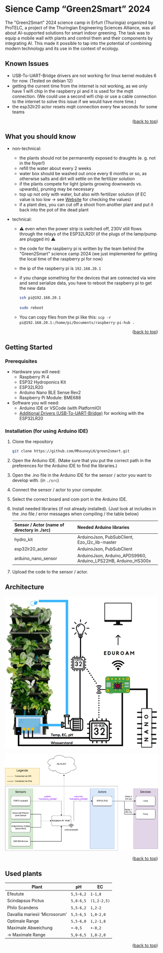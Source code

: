 <a name="readme_top"></a>

# Sience Camp “Green2Smart” 2024

The "Green2Smart" 2024 science camp in Erfurt (Thuringia) organized by ProTELC, a project of the Thuringian Engineering Sciences Alliance, was all about AI-supported solutions for smart indoor greening. The task was to equip a mobile wall with plants and control them and their components by integrating AI. This made it possible to tap into the potential of combining modern technology and its use in the context of ecology.

## Known Issues

- USB-To-UART-Bridge drivers are not working for linux kernel modules 6 for now. (Tested on debian 12)
- getting the current time from the internet is not working, as we only have 1 wifi chip in the raspberry pi and it is used for the mqtt connection. (We could use a second wifi chip or use a cable connection to the internet to solve this issue if we would have more time.)
- the esp32lr20 actor resets mqtt connection every few seconds for some teams

<p align="right">(<a href="#readme_top">back to top</a>)</p>

## What you should know

- non-technical:

  - the plants should not be permanently exposed to draughts (e. g. not in the foyer!)
  - refill the water about every 2 weeks
  - water box should be washed out once every 6 months or so, as otherwise salts and dirt will settle on the fertilizer solution
  - if the plants compete for light (plants growing downwards vs. upwards), pruning may be necessary
  - top up not only with water, but also with fertilizer solution (if EC value is too low -> see [Website](https://sc2024.ve-plant.com/) for checking the values)
  - if a plant dies, you can cut off a shoot from another plant and put it back into the pot of the dead plant

- technical:

  - ⚠️ even when the power strip is switched off, 230V still flows through the relays of the ESP32LR20! (if the plugs of the lamp/pump are plugged in) ⚠️
  - the code for the raspberry pi is written by the team behind the "Green2Smart" science camp 2024 (we just implemented for getting the local time of the raspberry pi for now)
  - the ip of the raspberry pi is `192.168.20.1`
  - if you change something for the devices that are connected via wire and send serialize data, you have to reboot the raspberry pi to get the new data

    ```sh
    ssh pi@192.168.20.1

    sudo reboot
    ```

  - You can copy files from the pi like this: `scp -r pi@192.168.20.1:/home/pi/Documents/raspberry-pi-hub .`

<p align="right">(<a href="#readme_top">back to top</a>)</p>

## Getting Started

### Prerequisites

- Hardware you will need:
  - Raspberry Pi 4
  - ESP32 Hydroponics Kit
  - ESP32LR20
  - Arduino Nano BLE Sense Rev2
  - Raspberry Pi Module: BME688
- Software you will need:
  - Arduino IDE or VSCode (with PlatformIO)
  - [Additional Drivers (USB-To-UART-Bridge)](https://www.silabs.com/developers/usb-to-uart-bridge-vcp-drivers?tab=downloads) for working with the ESP32LR20

### Installation (for using Arduino IDE)

1. Clone the repository
   ```sh
   git clone https://github.com/MhouneyLH/green2smart.git
   ```
2. Open the Arduino IDE. (Make sure that you put the correct path in the preferences for the Arduino IDE to find the libraries.)
3. Open the .ino file in the Arduino IDE for the sensor / actor you want to develop with. (in `./src`)
4. Connect the sensor / actor to your computer.
5. Select the correct board and com port in the Arduino IDE.
6. Install needed libraries (if not already installed). (Just look at includes in the .ino file / error messages when compiling / the table below)

   | Sensor / Actor (name of directory in ./src) | Needed Arduino libraries                                       |
   | ------------------------------------------- | -------------------------------------------------------------- |
   | hydro_kit                                   | ArduinoJson, PubSubClient, Ezo_I2c_lib-master                  |
   | esp32lr20_actor                             | ArduinoJson, PubSubClient                                      |
   | arduino_nano_sensor                         | ArduinoJson, Arduino_APDS9960, Arduino_LPS22HB, Arduino_HS300x |

7. Upload the code to the sensor / actor.

## Architecture

![](./assets/cross_section.jpeg)

![](./assets/architecture.drawio.png)

<p align="right">(<a href="#readme_top">back to top</a>)</p>

## Used plants

| Plant                          | pH        | EC          |
| ------------------------------ | --------- | ----------- |
| Efeutute                       | `5,5-6,2` | `1-1,8`     |
| Scindapsus Pictus              | `5,0-6,5` | `(1,2-2,5)` |
| Philo Scandens                 | `5,5-6,2` | `1,2-2`     |
| Davallia mariesii ‘Microsorum’ | `5,5-6,5` | `1,0-2,0`   |
| Optimale Range                 | `5,5-6,0` | `1,2-1,8`   |
| Maximale Abweichung            | `+-0,5`   | `+-0,2`     |
| → Maximale Range               | `5,0-6,5` | `1,0-2,0`   |

<p align="right">(<a href="#readme_top">back to top</a>)</p>
